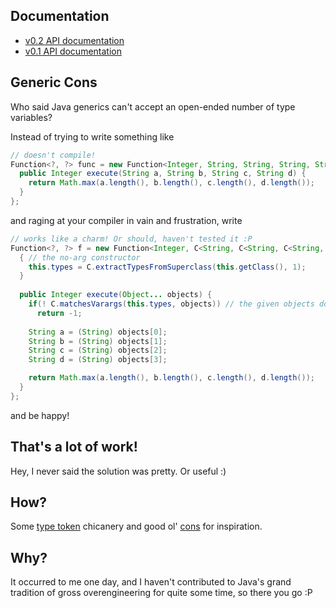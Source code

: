 Documentation
-------------

* [v0.2 API documentation][v0.2]
* [v0.1 API documentation][v0.1]

Generic Cons
------------

Who said Java generics can't accept an open-ended number of type variables? 

Instead of trying to write something like

```java
// doesn't compile!
Function<?, ?> func = new Function<Integer, String, String, String, String>() {
  public Integer execute(String a, String b, String c, String d) {
    return Math.max(a.length(), b.length(), c.length(), d.length());
  }
};
```

and raging at your compiler in vain and frustration, write

```java
// works like a charm! Or should, haven't tested it :P
Function<?, ?> f = new Function<Integer, C<String, C<String, C<String, String>>>>() {
  { // the no-arg constructor
    this.types = C.extractTypesFromSuperclass(this.getClass(), 1);
  }
  
  public Integer execute(Object... objects) {
    if(! C.matchesVarargs(this.types, objects)) // the given objects don't match!
  	  return -1;
  	    
    String a = (String) objects[0];
    String b = (String) objects[1];
    String c = (String) objects[2];
    String d = (String) objects[3];

    return Math.max(a.length(), b.length(), c.length(), d.length());
  }
};
```

and be happy!


That's a lot of work!
---------------------

Hey, I never said the solution was pretty. Or useful :)


How?
----

Some [type token][1] chicanery and good ol' [cons][2] for inspiration.


Why?
----

It occurred to me one day, and I haven't contributed to Java's grand tradition of gross overengineering for quite some time, so there you go :P

[1]: http://gafter.blogspot.com/2006/12/super-type-tokens.html
[2]: http://en.wikipedia.org/wiki/Cons
[v0.1]: http://hanjos.github.com/genericcons/docs/0.1/apidocs/index.html
[v0.2]: http://hanjos.github.com/genericcons/docs/0.2/apidocs/index.html